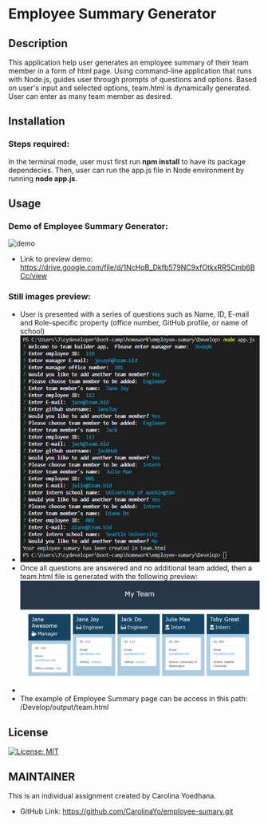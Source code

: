 # Employee Summary Generator

## Description 

This application help user generates an employee summary of their team member in a form of html page.   Using command-line application that runs with Node.js, guides user through prompts of questions and options. Based on user's input and selected options, team.html is dynamically generated. User can enter as many team member as desired.

## Installation
### Steps required:
In the terminal mode, user must first run __npm install__ to have its package dependecies. Then, user can run the app.js file in Node environment by running __node app.js__.

## Usage 
### Demo of Employee Summary Generator:
![demo](Assets/demo.gif)
* Link to preview demo: https://drive.google.com/file/d/1NcHqB_Dkfb579NC9xfOtkxRR5Cmb6BCc/view

### Still images preview:
* User is presented with a series of questions such as Name, ID, E-mail and Role-specific property (office number, GitHub profile, or name of school)
* ![sample questions](Assets/sample-questions.PNG)
* Once all questions are answered and no additional team added, then a team.html file is generated with the following preview:
* ![team.html preview](Assets/team-page.PNG)
* The example of Employee Summary page can be access in this path: /Develop/output/team.html


## License
[![License: MIT](https://img.shields.io/badge/License-MIT-yellow.svg)](https://opensource.org/licenses/MIT) 

## MAINTAINER 
This is an individual assignment created by Carolina Yoedhana.
* GitHub Link: https://github.com/CarolinaYo/employee-sumary.git
